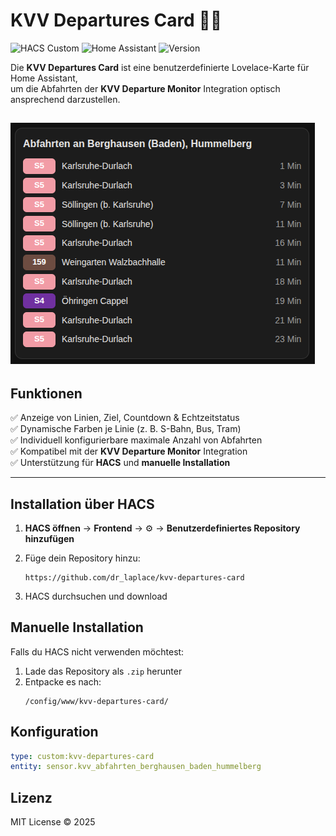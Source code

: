 # **KVV Departures Card** 🚌🚆

![HACS Custom](https://img.shields.io/badge/HACS-Custom-41BDF5.svg)
![Home Assistant](https://img.shields.io/badge/Home%20Assistant-Lovelace%20Card-blue)
![Version](https://img.shields.io/github/v/tag/<dein-user>/kvv-departures-card?label=Release)

Die **KVV Departures Card** ist eine benutzerdefinierte Lovelace-Karte für Home Assistant,  
um die Abfahrten der **KVV Departure Monitor** Integration optisch ansprechend darzustellen.  

![Screenshot](https://github.com/drlaplace/kvv-departures-card/blob/main/images/kvv_departures_card.png)
---

## **Funktionen**
✅ Anzeige von Linien, Ziel, Countdown & Echtzeitstatus  
✅ Dynamische Farben je Linie (z. B. S-Bahn, Bus, Tram)  
✅ Individuell konfigurierbare maximale Anzahl von Abfahrten  
✅ Kompatibel mit der **KVV Departure Monitor** Integration  
✅ Unterstützung für **HACS** und **manuelle Installation**

---

## **Installation über HACS**
1. **HACS öffnen** → **Frontend** → ⚙️ → **Benutzerdefiniertes Repository hinzufügen**
2. Füge dein Repository hinzu:

   ```
   https://github.com/dr_laplace/kvv-departures-card
   ```
3. HACS durchsuchen und download

## **Manuelle Installation**
Falls du HACS nicht verwenden möchtest:
1. Lade das Repository als `.zip` herunter
2. Entpacke es nach:
   ```
   /config/www/kvv-departures-card/

## Konfiguration
```yaml
type: custom:kvv-departures-card
entity: sensor.kvv_abfahrten_berghausen_baden_hummelberg
```

## Lizenz
MIT License © 2025

